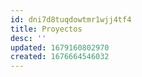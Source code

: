 ```yaml
---
id: dni7d8tuqdowtmr1wjj4tf4
title: Proyectos
desc: ''
updated: 1679160802970
created: 1676664546032
---
```

